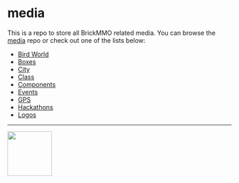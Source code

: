 # media

<style>@import url("//readme.codeadam.ca/readme.css");</style>

This is a repo to store all BrickMMO related media. You can browse the [media](https://github.com/BrickMMO/media) repo or check out one of the lists below:

- [Bird World](bird-world)
- [Boxes](boxes)
- [City](city)
- [Class](class)
- [Components](components)
- [Events](class)
- [GPS](gps)
- [Hackathons](hackathons)
- [Logos](logos)

---

<a href="https://brickmmo.com">
<img src="https://brickmmo.com/images/brickmmo-logo-horizontal.jpg" width="100">
</a>
